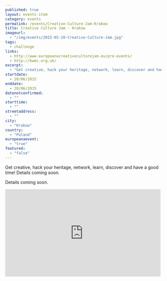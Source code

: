 ```yaml
---
published: true
layout: events-item
category: events
permalink: /events/Creative-Culture-Jam-Krakow
title: Creative Culture Jam - Krakow
imageurl: 
  - "/img/events/2015-05-20-Creative-Culture-Jam.jpg"
tags: 
  - challenge
links:
  - http://www.europeanacreativeculturejam.eu/pre-events/
  - http://kwmc.org.uk/
excerpt:
  - "Get creative, hack your heritage, network, learn, discover and have a good time! Details coming soon."
startdate:
  - 20/06/2015
enddate:
  - 20/06/2015
datenotconfirmed:
  - ""
starttime:
  - ""
streetaddress:
  - ""
city:
  - "Krakow"
country:
  - "Poland"
europeanaevent:
  - "true"
featured:
  - "false"
---
```

Get creative, hack your heritage, network, learn, discover and have a good time! Details coming soon.

Details coming soon.

<iframe src="https://player.vimeo.com/video/127019323" width="500" height="281" frameborder="0" webkitallowfullscreen mozallowfullscreen allowfullscreen></iframe>